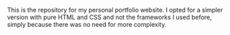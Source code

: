 This is the repository for my personal portfolio website. I opted for a simpler version with pure HTML and CSS and not the frameworks I used before, simply because there was no need for more complexity.
